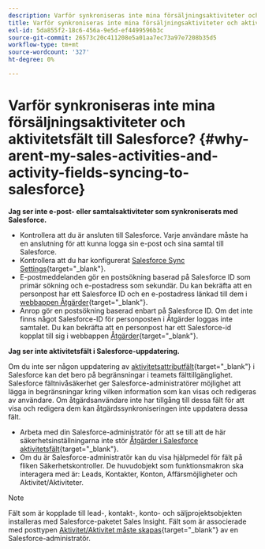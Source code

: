 ```yaml
---
description: Varför synkroniseras inte mina försäljningsaktiviteter och aktivitetsfält till Salesforce? - Marketo Docs - produktdokumentation
title: Varför synkroniseras inte mina försäljningsaktiviteter och aktivitetsfält till Salesforce?
exl-id: 5da855f2-18c6-456a-9e5d-ef4499596b3c
source-git-commit: 26573c20c411208e5a01aa7ec73a97e7208b35d5
workflow-type: tm+mt
source-wordcount: '327'
ht-degree: 0%

---
```


# Varför synkroniseras inte mina försäljningsaktiviteter och aktivitetsfält till Salesforce? {#why-arent-my-sales-activities-and-activity-fields-syncing-to-salesforce}

**Jag ser inte e-post- eller samtalsaktiviteter som synkroniserats med Salesforce.**

* Kontrollera att du är ansluten till Salesforce. Varje användare måste ha en anslutning för att kunna logga sin e-post och sina samtal till Salesforce.
* Kontrollera att du har konfigurerat [Salesforce Sync Settings](/help/marketo/product-docs/marketo-sales-insight/actions/crm/salesforce-integration/sync-sales-activities-to-salesforce.md){target="_blank"}.
* E-postmeddelanden gör en postsökning baserad på Salesforce ID som primär sökning och e-postadress som sekundär. Du kan bekräfta att en personpost har ett Salesforce ID och en e-postadress länkad till dem i [webbappen Åtgärder](https://toutapp.com/next#command_center){target="_blank"}.
* Anrop gör en postsökning baserad enbart på Salesforce ID. Om det inte finns något Salesforce-ID för personposten i Åtgärder loggas inte samtalet. Du kan bekräfta att en personpost har ett Salesforce-id kopplat till sig i webbappen [Åtgärder](https://toutapp.com/next#command_center){target="_blank"}.

**Jag ser inte aktivitetsfält i Salesforce-uppdatering.**

Om du inte ser någon uppdatering av [aktivitetsattributfält](/help/marketo/product-docs/marketo-sales-insight/actions/crm/salesforce-package-configuration/logging-sales-activity-attributes-to-salesforce.md){target="_blank"} i Salesforce kan det bero på begränsningar i teamets fälttillgänglighet. Salesforce fältnivåsäkerhet ger Salesforce-administratörer möjlighet att lägga in begränsningar kring vilken information som kan visas och redigeras av användare. Om åtgärdsanvändare inte har tillgång till dessa fält för att visa och redigera dem kan åtgärdssynkroniseringen inte uppdatera dessa fält.

* Arbeta med din Salesforce-administratör för att se till att de här säkerhetsinställningarna inte stör [Åtgärder i Salesforce aktivitetsfält](/help/marketo/product-docs/marketo-sales-insight/actions/crm/salesforce-package-configuration/logging-sales-activity-attributes-to-salesforce.md){target="_blank"}.
* Om du är Salesforce-administratör kan du visa hjälpmedel för fält på fliken Säkerhetskontroller. De huvudobjekt som funktionsmakron ska interagera med är: Leads, Kontakter, Konton, Affärsmöjligheter och Aktivitet/Aktiviteter.

>[!NOTE]
>
>Fält som är kopplade till lead-, kontakt-, konto- och säljprojektsobjekten installeras med Salesforce-paketet Sales Insight. Fält som är associerade med posttypen [Aktivitet/Aktivitet måste skapas](/help/marketo/product-docs/marketo-sales-insight/actions/crm/salesforce-package-configuration/logging-sales-activity-attributes-to-salesforce.md){target="_blank"} av en Salesforce-administratör.
